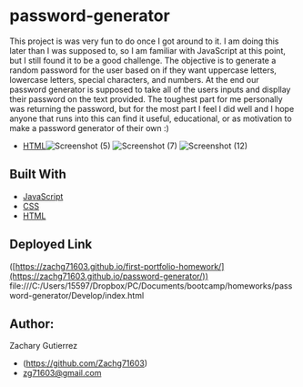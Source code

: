 # password-generator

This project is was very fun to do once I got around to it. I am doing this later than I was supposed to, so I am familiar with JavaScript at this point, but I still found it to be a good challenge. The objective is to generate a random password for the user based on if they want uppercase letters, lowercase letters, special characters, and numbers. At the end our password generator is supposed to take all of the users inputs and displlay their password on the text provided. The toughest part for me personally was returning the password, but for the most part I feel I did well and I hope anyone that runs into this can find it useful, educational, or as motivation to make a password generator of their own :)

* [HTML]()![Screenshot (5)](https://github.com/Zachg71603/password-generator/assets/140884227/31425121-671e-4736-949e-d6b92154451e)
![Screenshot (7)](https://github.com/Zachg71603/password-generator/assets/140884227/0b99c3e4-dd6e-4579-bf4c-0797991a565e)
![Screenshot (12)](https://github.com/Zachg71603/password-generator/assets/140884227/70a56e8b-8220-4510-b65a-0ed6db9cc9db)



## Built With
* [JavaScript]()
* [CSS]()
* [HTML]()

## Deployed Link

([https://zachg71603.github.io/first-portfolio-homework/](https://zachg71603.github.io/password-generator/))
file:///C:/Users/15597/Dropbox/PC/Documents/bootcamp/homeworks/password-generator/Develop/index.html
## Author:

Zachary Gutierrez

* (https://github.com/Zachg71603)
* zg71603@gmail.com


